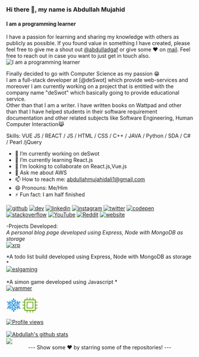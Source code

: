 ### Hi there 👋, my name is Abdullah Mujahid
#### I am a programming learner
 I have a passion for learning and sharing my knowledge with others as publicly as possible. 
If you found value in something I have created, please feel free to give me a shout out [@abdulladgaf](https://twitter.com/abdulladgaf/) or give some ♥ on [mail](mailto:abdullahmujahidali1@gmail.com). Feel free to reach out in case you want to just get in touch also.
![I am a programming learner](https://github.blog/wp-content/uploads/2017/05/github-for-atom.png)

Finally decided to go with Computer Science as my passion 😁 <br>
I am a full-stack developer at [@deSwot] which provide web-services and moreover I am currently working on a project that is entitled with the company name "deSwot" which basically going to provide educational service. <br>
Other than that I am a writer. I have written books on Wattpad and other than that I have helped students in their software requirement documentation and other related subjects like Software Engineering, Human Computer Interaction😹
<br>



Skills: VUE JS / REACT / JS / HTML / CSS / C++ / JAVA / Python / SDA / C# / Pearl /jQuery 

- 🔭 I’m currently working on deSwot 
- 🌱 I’m currently learning  React.js 
- 👯 I’m looking to collaborate on React.js,Vue.js 
- 💬 Ask me about AWS 
- 📫 How to reach me: abdullahmujahidali1@gmail.com 
- 😄 Pronouns: Me/Him 
- ⚡ Fun fact: I am half finished 


[<img src='https://cdn.jsdelivr.net/npm/simple-icons@3.0.1/icons/github.svg' alt='github' height='40'>](https://github.com/abdullahmujahidali)  [<img src='https://cdn.jsdelivr.net/npm/simple-icons@3.0.1/icons/dev-dot-to.svg' alt='dev' height='40'>](https://dev.to/abdullahmujahidali)  [<img src='https://cdn.jsdelivr.net/npm/simple-icons@3.0.1/icons/linkedin.svg' alt='linkedin' height='40'>](https://www.linkedin.com/in/abdullah-mujahid-211849186/)  [<img src='https://cdn.jsdelivr.net/npm/simple-icons@3.0.1/icons/instagram.svg' alt='instagram' height='40'>](https://www.instagram.com/abdullahmujahidali/)  [<img src='https://cdn.jsdelivr.net/npm/simple-icons@3.0.1/icons/twitter.svg' alt='twitter' height='40'>](https://twitter.com/abdulladgaf)  [<img src='https://cdn.jsdelivr.net/npm/simple-icons@3.0.1/icons/codepen.svg' alt='codepen' height='40'>](https://codepen.io/m.abdullahmujahid)  [<img src='https://cdn.jsdelivr.net/npm/simple-icons@3.0.1/icons/stackoverflow.svg' alt='stackoverflow' height='40'>](https://stackoverflow.com/users/14224895)  [<img src='https://cdn.jsdelivr.net/npm/simple-icons@3.0.1/icons/youtube.svg' alt='YouTube' height='40'>](https://www.youtube.com/channel/deSwot)  [<img src='https://cdn.jsdelivr.net/npm/simple-icons@3.0.1/icons/reddit.svg' alt='Reddit' height='40'>](https://www.reddit.com/user/abdullahmujahidali)  [<img src='https://cdn.jsdelivr.net/npm/simple-icons@3.0.1/icons/icloud.svg' alt='website' height='40'>](https://tunnelingabear.wordpress.com/)  

-Projects Developed:  <br>
*A personal blog page developed using Express, Node with MongoDB as storage* <br>
[<img src='https://cdn.jsdelivr.net/npm/simple-icons@3.0.1/icons/xrp.svg' alt='xrp' height='40'>](http://dry-bastion-52536.herokuapp.com/)  <br>

*A todo list build developed using Express, Node with MongoDB as storage *<br>
[<img src='https://cdn.jsdelivr.net/npm/simple-icons@3.0.1/icons/eslgaming.svg' alt='eslgaming' height='40'>](http://damp-ocean-64899.herokuapp.com/)  
<br>
*A simon game developed using Javascript *
<br>
[<img src='https://cdn.jsdelivr.net/npm/simple-icons@3.0.1/icons/yammer.svg' alt='yammer' height='40'>](http://simonabdullah.netlify.app/)  
<br>
<a href='https://archiveprogram.github.com/'><img src='https://raw.githubusercontent.com/acervenky/animated-github-badges/master/assets/acbadge.gif' width='40' height='40'></a> <a href='https://docs.github.com/en/developers'><img src='https://raw.githubusercontent.com/acervenky/animated-github-badges/master/assets/devbadge.gif' width='40' height='40'>
<br>
 
![Profile views](https://gpvc.arturio.dev/abdullahmujahidali)  


<a href="https://github.com/abdullahmujahidali">
 <img align="center" src="https://github-readme-stats.vercel.app/api?username=abdullahmujahidali&show_icons=true&layout=compact&theme=dark&line_height=27" alt="Abdullah's github stats"/></a>
<br> 
 <a href="https://github.com/abdullahmujahidali">
 
   <img align="center" src="https://github-readme-stats.vercel.app/api/top-langs/?username=abdullahmujahidali&theme=dark&layout=compact&hide_langs_below=1" height='auto' />
</a>

<div align="center">
 --- Show some ❤️ by starring some of the repositories! ---
</div>



